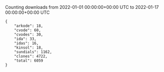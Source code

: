 
Counting downloads from 2022-01-01 00:00:00+00:00 UTC to 2022-01-17 00:00:00+00:00 UTC

```
{
    "arkode": 18,
    "cvode": 60,
    "cvodes": 30,
    "ida": 33,
    "idas": 16,
    "kinsol": 18,
    "sundials": 1162,
    "clones": 4722,
    "total": 6059
}
```
